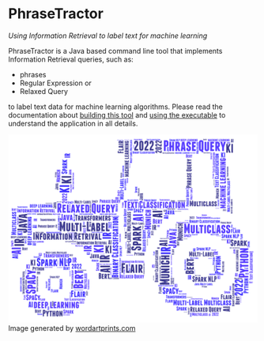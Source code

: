 # PhraseTractor

*Using Information Retrieval to label text for machine learning*

PhraseTractor is a Java based command line tool that implements Information Retrieval queries, such as:
-	phrases
-	Regular Expression or
-	Relaxed Query

to label text data for machine learning algorithms. Please read the documentation about [building this tool](./HowToBuild.md)
and [using the executable](./docs/PhraseTractor.pdf) to understand the application in all details.

![](./docs/PhraseTractor.png)
Image generated by [wordartprints.com](https://wordartprints.com/)
